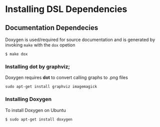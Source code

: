 # Installing DSL Dependencies

## Documentation Dependecies
Doxygen is used/required for source documentation and is generated by invoking `make` with the `dox` opetion
```
$ make dox
```
### Installing dot by graphviz;
Doxygen requires **dot** to convert calling graphs to .png files
```
sudo apt-get install graphviz imagemagick
```
### Installing Doxygen
To install Doxygen on Ubuntu
```
$ sudo apt-get install doxygen
```
